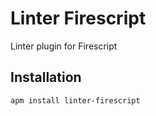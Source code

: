 Linter Firescript
=================

Linter plugin for Firescript

## Installation

```shell
apm install linter-firescript
```
